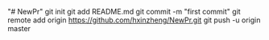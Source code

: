 "# NewPr"  git init git add README.md git commit -m "first commit" git remote add origin https://github.com/hxinzheng/NewPr.git git push -u origin master

